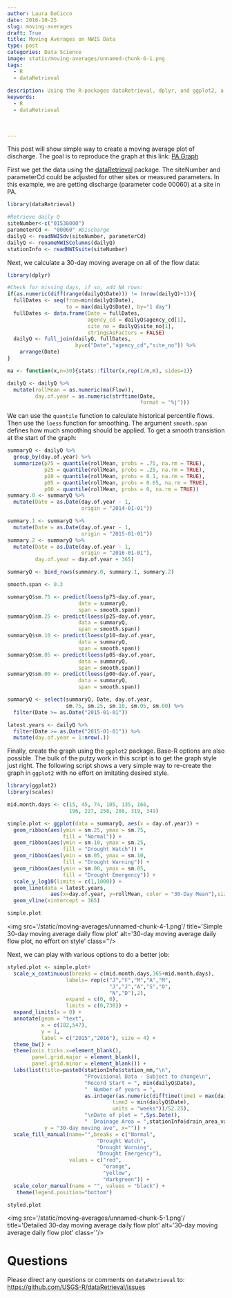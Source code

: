 ```yaml
---
author: Laura DeCicco
date: 2016-10-25
slug: moving-averages
draft: True
title: Moving Averages on NWIS Data
type: post
categories: Data Science
image: static/moving-averages/unnamed-chunk-6-1.png
tags: 
  - R
  - dataRetrieval
 
description: Using the R-packages dataRetrieval, dplyr, and ggplot2, a simple discription on how to create a moving average plot.
keywords:
  - R
  - dataRetrieval
 
 
 
---
```

<a href="mailto:ldecicco@usgs.gov"><i class="fa fa-envelope-square fa-2x" aria-hidden="true"></i></a>
<a href="https://twitter.com/DeCiccoDonk"><i class="fa fa-twitter-square fa-2x" aria-hidden="true"></i></a>
<a href="https://github.com/ldecicco-usgs"><i class="fa fa-github-square fa-2x" aria-hidden="true"></i></a>
<a href="https://scholar.google.com/citations?hl=en&user=jXd0feEAAAAJ"><i class="ai ai-google-scholar-square ai-2x" aria-hidden="true"></i></a>
<a href="https://www.researchgate.net/profile/Laura_De_Cicco"><i class="ai ai-researchgate-square ai-2x" aria-hidden="true"></i></a>
<a href="https://www.usgs.gov/staff-profiles/laura-decicco"><i class="fa fa-user fa-2x" aria-hidden="true"></i></a>

This post will show simple way to create a moving average plot of discharge. The goal is to reproduce the graph at this link: [PA Graph](http://pa.water.usgs.gov/drought/indicators/sw/images/f30_01538000.html)

First we get the data using the [dataRetrieval](https://CRAN.R-project.org/package=dataRetrieval) package. The siteNumber and parameterCd could be adjusted for other sites or measured parameters. In this example, we are getting discharge (parameter code 00060) at a site in PA.

``` r
library(dataRetrieval)

#Retrieve daily Q
siteNumber<-c("01538000")
parameterCd <- "00060" #Discharge
dailyQ <- readNWISdv(siteNumber, parameterCd) 
dailyQ <- renameNWISColumns(dailyQ)
stationInfo <- readNWISsite(siteNumber)
```

Next, we calculate a 30-day moving average on all of the flow data:

``` r
library(dplyr)

#Check for missing days, if so, add NA rows:
if(as.numeric(diff(range(dailyQ$Date))) != (nrow(dailyQ)+1)){
  fullDates <- seq(from=min(dailyQ$Date),
                   to = max(dailyQ$Date), by="1 day")
  fullDates <- data.frame(Date = fullDates, 
                          agency_cd = dailyQ$agency_cd[1],
                          site_no = dailyQ$site_no[1],
                          stringsAsFactors = FALSE)
  dailyQ <- full_join(dailyQ, fullDates,
                      by=c("Date","agency_cd","site_no")) %>%
    arrange(Date)
}

ma <- function(x,n=30){stats::filter(x,rep(1/n,n), sides=1)}

dailyQ <- dailyQ %>%
  mutate(rollMean = as.numeric(ma(Flow)),
         day.of.year = as.numeric(strftime(Date, 
                                           format = "%j")))
```

We can use the `quantile` function to calculate historical percentile flows. Then use the `loess` function for smoothing. The argument `smooth.span` defines how much smoothing should be applied. To get a smooth transistion at the start of the graph:

``` r
summaryQ <- dailyQ %>%
  group_by(day.of.year) %>%
  summarize(p75 = quantile(rollMean, probs = .75, na.rm = TRUE),
            p25 = quantile(rollMean, probs = .25, na.rm = TRUE),
            p10 = quantile(rollMean, probs = 0.1, na.rm = TRUE),
            p05 = quantile(rollMean, probs = 0.05, na.rm = TRUE),
            p00 = quantile(rollMean, probs = 0, na.rm = TRUE)) 
summary.0 <- summaryQ %>%
  mutate(Date = as.Date(day.of.year - 1, 
                        origin = "2014-01-01"))

summary.1 <- summaryQ %>%
  mutate(Date = as.Date(day.of.year - 1, 
                        origin = "2015-01-01"))
summary.2 <- summaryQ %>%
  mutate(Date = as.Date(day.of.year - 1, 
                        origin = "2016-01-01"),
         day.of.year = day.of.year + 365)

summaryQ <- bind_rows(summary.0, summary.1, summary.2) 

smooth.span <- 0.3

summaryQ$sm.75 <- predict(loess(p75~day.of.year, 
                       data = summaryQ, 
                       span = smooth.span))
summaryQ$sm.25 <- predict(loess(p25~day.of.year, 
                       data = summaryQ, 
                       span = smooth.span))
summaryQ$sm.10 <- predict(loess(p10~day.of.year, 
                       data = summaryQ, 
                       span = smooth.span))
summaryQ$sm.05 <- predict(loess(p05~day.of.year, 
                       data = summaryQ, 
                       span = smooth.span))
summaryQ$sm.00 <- predict(loess(p00~day.of.year, 
                       data = summaryQ, 
                       span = smooth.span))

summaryQ <- select(summaryQ, Date, day.of.year,
                   sm.75, sm.25, sm.10, sm.05, sm.00) %>%
  filter(Date >= as.Date("2015-01-01"))

latest.years <- dailyQ %>%
  filter(Date >= as.Date("2015-01-01")) %>%
  mutate(day.of.year = 1:nrow(.))
```

Finally, create the graph using the `ggplot2` package. Base-R options are also possible. The bulk of the putzy work in this script is to get the graph style just right. The following script shows a very simple way to re-create the graph in `ggplot2` with no effort on imitating desired style.

``` r
library(ggplot2)
library(scales)

mid.month.days <- c(15, 45, 74, 105, 135, 166,
                    196, 227, 258, 288, 319, 349)

simple.plot <- ggplot(data = summaryQ, aes(x = day.of.year)) +
  geom_ribbon(aes(ymin = sm.25, ymax = sm.75, 
                  fill = "Normal")) +
  geom_ribbon(aes(ymin = sm.10, ymax = sm.25,
                  fill = "Drought Watch")) +
  geom_ribbon(aes(ymin = sm.05, ymax = sm.10, 
                  fill = "Drought Warning")) +
  geom_ribbon(aes(ymin = sm.00, ymax = sm.05, 
                  fill = "Drought Emergency")) +
  scale_y_log10(limits = c(1,1000)) +
  geom_line(data = latest.years, 
              aes(x=day.of.year, y=rollMean, color = "30-Day Mean"),size=2) +
  geom_vline(xintercept = 365) 

simple.plot
```

<img src='/static/moving-averages/unnamed-chunk-4-1.png'/ title='Simple 30-day moving average daily flow plot' alt='30-day moving average daily flow plot, no effort on style' class=''/>

Next, we can play with various options to do a better job:

``` r
styled.plot <- simple.plot+
  scale_x_continuous(breaks = c(mid.month.days,365+mid.month.days),
                   labels= rep(c("J","F","M","A","M",
                                 "J","J","A","S","O",
                                 "N","D"),2),
                   expand = c(0, 0),
                   limits = c(0,730)) +
  expand_limits(x = 0) +
  annotate(geom = "text", 
           x = c(182,547), 
           y = 1, 
           label = c("2015","2016"), size = 4) +
  theme_bw() + 
  theme(axis.ticks.x=element_blank(),
        panel.grid.major = element_blank(), 
        panel.grid.minor = element_blank()) +
  labs(list(title=paste0(stationInfo$station_nm,"\n",
                         "Provisional Data - Subject to change\n",
                         "Record Start = ", min(dailyQ$Date),
                         "  Number of years = ",
                         as.integer(as.numeric(difftime(time1 = max(dailyQ$Date), 
                                  time2 = min(dailyQ$Date),
                                  units = "weeks"))/52.25),
                         "\nDate of plot = ",Sys.Date(),
                         "  Drainage Area = ",stationInfo$drain_area_va, "mi^2"),
            y = "30-day moving ave", x="")) +
  scale_fill_manual(name="",breaks = c("Normal",
                             "Drought Watch",
                             "Drought Warning",
                             "Drought Emergency"),
                    values = c("red",
                               "orange",
                               "yellow",
                               "darkgreen")) +
  scale_color_manual(name = "", values = "black") +
   theme(legend.position="bottom")

styled.plot
```

<img src='/static/moving-averages/unnamed-chunk-5-1.png'/ title='Detailed 30-day moving average daily flow plot' alt='30-day moving average daily flow plot' class=''/>

Questions
=========

Please direct any questions or comments on `dataRetrieval` to: <https://github.com/USGS-R/dataRetrieval/issues>
